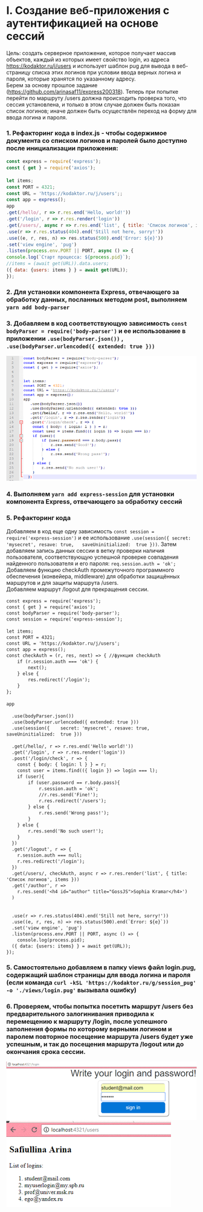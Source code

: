 # I. Создание веб-приложения с аутентификацией на основе сессий
Цель: создать серверное приложение, которое получает массив объектов, каждый из которых имеет свойство login, из адреса https://kodaktor.ru/j/users и использует шаблон pug для вывода в веб-страницу списка этих логинов при условии ввода верных логина и пароля, которые хранятся по указанному адресу.  
Берем за основу прошлое задание (https://github.com/arinasaf11/express200318). Теперь при попытке перейти по маршруту /users должна происходить проверка того, что сессия установлена, и только в этом случае должен быть показан список логинов; иначе должен быть осуществлён переход на форму для ввода логина и пароля.
### 1. Рефакторинг кода в index.js - чтобы содержимое документа со списком логинов и паролей было доступно после инициализации приложения:
```javascript
const express = require('express'); 
const { get } = require('axios'); 

let items; 
const PORT = 4321; 
const URL = 'https://kodaktor.ru/j/users';; 
const app = express(); 
app 
.get(/hello/, r => r.res.end('Hello, world!')) 
.get('/login', r => r.res.render('login'))
.get(/users/, async r => r.res.end('list', { title: 'Список логинов', items})) 
.use(r => r.res.status(404).end('Still not here, sorry!')) 
.use((e, r, res, n) => res.status(500).end('Error: ${e}')) 
.set('view engine', 'pug') 
.listen(process.env.PORT || PORT, async () => { 
console.log(`Старт процесса: ${process.pid}`); 
//items = (await get(URL)).data.users; 
({ data: {users: items } } = await get(URL)); 
});
```
### 2. Для установки компонента Express, отвечающего за обработку данных, посланных методом post, выполняем `yarn add body-parser`
### 3. Добавляем в код соответствующую зависимость `const bodyParser = require('body-parser')` и ее использование в приложении `.use(bodyParser.json())` , `.use(bodyParser.urlencoded({ extended: true }))`
![](https://github.com/arinasaf11/express-session170418/blob/master/Screenshot_5.png)
### 4. Выполняем `yarn add express-session` для установки компонента Express, отвечающего за обработку сессий
### 5. Рефакторинг кода  
Добавляем в код еще одну зависимость `const session = require('express-session')` и ее использование `.use(session({ secret:	'mysecret',	resave:	true,	saveUninitialized:	true }))`. Затем добавляем запись данных сессии в ветку проверки наличия пользователя,
соответствующую успешной проверке совпадения найденного пользователя и его пароля: `req.session.auth = 'ok';`  
Добавляем функцию checkAuth промежуточного программного обеспечения (конвейера, middleware) для обработки защищённых маршрутов и для защиты маршрута /users.  
Добавляем маршрут /logout для прекращения сессии.
```javasсript
const express = require('express');
const { get } = require('axios');
const bodyParser = require('body-parser');
const session = require('express-session');

let items;
const PORT = 4321;
const URL = 'https://kodaktor.ru/j/users';
const app = express();
const checkAuth = (r, res, next) => { //функция checkAuth
	if (r.session.auth === 'ok') {
		next();
	} else {
		res.redirect('/login');
	}
};

app

  .use(bodyParser.json())
  .use(bodyParser.urlencoded({ extended: true }))
  .use(session({	secret:	'mysecret',	resave:	true,	saveUninitialized:	true }))

  .get(/hello/, r => r.res.end('Hello world!'))
  .get('/login', r => r.res.render('login'))
  .post('/login/check', r => {
  	const { body: { login: l } } = r;
  	const user = items.find(({ login }) => login === l);
  	if (user){
  		if (user.password == r.body.pass){
  			r.session.auth = 'ok';
  			//r.res.send('Fine!');
  			r.res.redirect('/users');
  		} else {
  			r.res.send('Wrong pass!');
  		}
  	} else {
  		r.res.send('No such user!');
  	}
  })
  .get('/logout', r => {
  	r.session.auth === null;
  	r.res.redirect('/login');
  })
  .get(/users/, checkAuth, async r => r.res.render('list', { title: 'Список логинов', items }))
  .get('/author', r => 
  	r.res.send('<h4 id="author" title="GossJS">Sophia Kramar</h4>')
  )


  .use(r => r.res.status(404).end('Still not here, sorry!'))
  .use((e, r, res, n) => res.status(500).end(`Error: ${e}`))
  .set('view engine', 'pug')
  .listen(process.env.PORT || PORT, async () => {
  	console.log(process.pid);
  ({ data: {users: items} } = await get(URL));
});
```
### 5. Самостоятельно добавляем в папку views файл login.pug, содержащий шаблон страницы для ввода логина и пароля (если команда `curl -kSL 'https://kodaktor.ru/g/session_pug' -o './views/login.pug'` вызывала ошибку)
### 6. Проверяем, чтобы попытка посетить маршрут /users без предварительного залогинивания приводила к перемещению к маршруту /login, после успешного заполнения формы по которому верными логином и паролем повторное посещение маршрута /users будет уже успешным, и так до посещения маршрута /logout или до окончания срока сессии.
![](https://github.com/arinasaf11/express-session170418/blob/master/Screenshot_login.png?raw=true)
![](https://github.com/arinasaf11/express-session170418/blob/master/Screenshot_users.png?raw=true)
